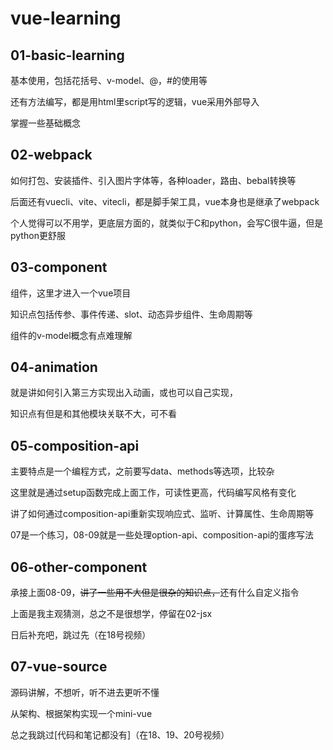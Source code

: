 # vue-learning

## 01-basic-learning

基本使用，包括花括号、v-model、@，#的使用等

还有方法编写，都是用html里script写的逻辑，vue采用外部导入

掌握一些基础概念

## 02-webpack

如何打包、安装插件、引入图片字体等，各种loader，路由、bebal转换等

后面还有vuecli、vite、vitecli，都是脚手架工具，vue本身也是继承了webpack

个人觉得可以不用学，更底层方面的，就类似于C和python，会写C很牛逼，但是python更舒服

## 03-component

组件，这里才进入一个vue项目

知识点包括传参、事件传递、slot、动态异步组件、生命周期等

组件的v-model概念有点难理解

## 04-animation

就是讲如何引入第三方实现出入动画，或也可以自己实现，

知识点有但是和其他模块关联不大，可不看

## 05-composition-api

主要特点是一个编程方式，之前要写data、methods等选项，比较杂

这里就是通过setup函数完成上面工作，可读性更高，代码编写风格有变化

讲了如何通过composition-api重新实现响应式、监听、计算属性、生命周期等

07是一个练习，08-09就是一些处理option-api、composition-api的蛋疼写法

## 06-other-component

承接上面08-09，~~讲了一些用不大但是很杂的知识点，~~还有什么自定义指令

上面是我主观猜测，总之不是很想学，停留在02-jsx

日后补充吧，跳过先（在18号视频）

## 07-vue-source

源码讲解，不想听，听不进去更听不懂

从架构、根据架构实现一个mini-vue

总之我跳过[代码和笔记都没有]（在18、19、20号视频）